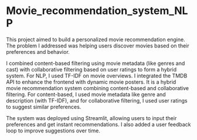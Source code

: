 # Movie_recommendation_system_NLP
This project aimed to build a personalized movie recommendation engine. The problem I addressed was helping users discover movies based on their preferences and behavior.

I combined content-based filtering using movie metadata (like genres and cast) with collaborative filtering based on user ratings to form a hybrid system. For NLP, I used TF-IDF on movie overviews. I integrated the TMDB API to enhance the frontend with dynamic movie posters.
It is a hybrid movie recommendation system combining content-based and collaborative filtering. For content-based, I used movie metadata like genre and description (with TF-IDF), and for collaborative filtering, I used user ratings to suggest similar preferences.

The system was deployed using Streamlit, allowing users to input their preferences and get instant recommendations. I also added a user feedback loop to improve suggestions over time.
